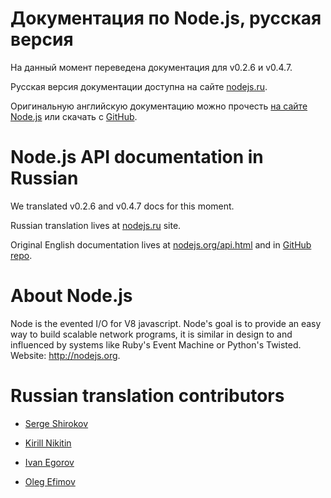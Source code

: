 Документация по Node.js, русская версия
=======================================

На данный момент переведена документация для v0.2.6 и v0.4.7.

Русская версия документации доступна на сайте [nodejs.ru](http://nodejs.ru/).

Оригинальную английскую документацию можно прочесть [на сайте Node.js](http://nodejs.org/api.html) или скачать с [GitHub](http://github.com/ry/node/tree/master/doc/).

Node.js API documentation in Russian
====================================

We translated v0.2.6 and v0.4.7 docs for this moment.

Russian translation lives at [nodejs.ru](http://nodejs.ru/) site.

Original English documentation lives at [nodejs.org/api.html](http://nodejs.org/api.html) and in [GitHub repo](http://github.com/ry/node/tree/master/doc/).


About Node.js
=============

Node is the evented I/O for V8 javascript.
Node's goal is to provide an easy way to build scalable network programs,
it is similar in design to and influenced by systems like Ruby's Event Machine or Python's Twisted.
Website: <http://nodejs.org>.


Russian translation contributors
================================

* [Serge Shirokov](http://github.com/kurokikaze)

* [Kirill Nikitin](http://github.com/Locke23rus)

* [Ivan Egorov](http://github.com/egorich239)

* [Oleg Efimov](http://github.com/Sannis)
